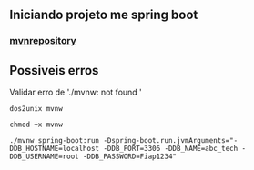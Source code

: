 ## Iniciando projeto me spring boot

### [mvnrepository](https://mvnrepository.com/)


## Possiveis erros

Validar erro de './mvnw: not found '
````
dos2unix mvnw

chmod +x mvnw

````

````
./mvnw spring-boot:run -Dspring-boot.run.jvmArguments="-DDB_HOSTNAME=localhost -DDB_PORT=3306 -DDB_NAME=abc_tech -DDB_USERNAME=root -DDB_PASSWORD=Fiap1234"
````
